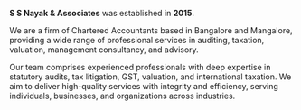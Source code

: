 
**S S Nayak & Associates** was established in **2015**.

We are a firm of Chartered Accountants based in Bangalore and Mangalore, providing a wide range of professional services in auditing, taxation, valuation, management consultancy, and advisory.

Our team comprises experienced professionals with deep expertise in statutory audits, tax litigation, GST, valuation, and international taxation. We aim to deliver high-quality services with integrity and efficiency, serving individuals, businesses, and organizations across industries.
